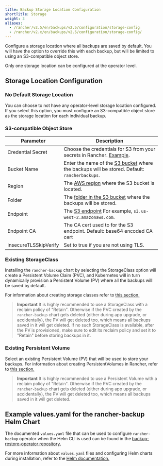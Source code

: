 ```yaml
---
title: Backup Storage Location Configuration
shortTitle: Storage
weight: 3
aliases:
  - /rancher/v2.5/en/backups/v2.5/configuration/storage-config
  - /rancher/v2.x/en/backups/v2.5/configuration/storage-config/
---
```


Configure a storage location where all backups are saved by default. You will have the option to override this with each backup, but will be limited to using an S3-compatible object store.

Only one storage location can be configured at the operator level.


## Storage Location Configuration

### No Default Storage Location

You can choose to not have any operator-level storage location configured. If you select this option, you must configure an S3-compatible object store as the storage location for each individual backup.

### S3-compatible Object Store

| Parameter | Description |
| -------------- | -------------- |
| Credential Secret | Choose the credentials for S3 from your secrets in Rancher. [Example](./examples.md#example-credential-secret-for-storing-backups-in-s3). |
| Bucket Name | Enter the name of the [S3 bucket](https://docs.aws.amazon.com/AmazonS3/latest/dev/UsingBucket.html) where the backups will be stored. Default: `rancherbackups`. |
| Region | The [AWS region](https://aws.amazon.com/about-aws/global-infrastructure/regions_az/) where the S3 bucket is located. |
| Folder | The [folder in the S3 bucket](https://docs.aws.amazon.com/AmazonS3/latest/user-guide/using-folders.html) where the backups will be stored. |
| Endpoint | The [S3 endpoint](https://docs.aws.amazon.com/general/latest/gr/s3.html) For example, `s3.us-west-2.amazonaws.com`. |
| Endpoint CA | The CA cert used to for the S3 endpoint. Default: base64 encoded CA cert |
| insecureTLSSkipVerify | Set to true if you are not using TLS. |

### Existing StorageClass

Installing the `rancher-backup` chart by selecting the StorageClass option will create a Persistent Volume Claim (PVC), and Kubernetes will in turn dynamically provision a Persistent Volume (PV) where all the backups will be saved by default.

For information about creating storage classes refer to [this section.](../../how-to-guides/advanced-user-guides/manage-clusters/create-kubernetes-persistent-storage/manage-persistent-storage/dynamically-provision-new-storage.md)

> **Important**
It is highly recommended to use a StorageClass with a reclaim policy of "Retain". Otherwise if the PVC created by the `rancher-backup` chart gets deleted (either during app upgrade, or accidentally), the PV will get deleted too, which means all backups saved in it will get deleted.
If no such StorageClass is available, after the PV is provisioned, make sure to edit its reclaim policy and set it to "Retain" before storing backups in it.

### Existing Persistent Volume

Select an existing Persistent Volume (PV) that will be used to store your backups. For information about creating PersistentVolumes in Rancher, refer to [this section.](../../how-to-guides/advanced-user-guides/manage-clusters/create-kubernetes-persistent-storage/manage-persistent-storage/set-up-existing-storage.md#2-add-a-persistent-volume-that-refers-to-the-persistent-storage)

> **Important**
It is highly recommended to use a Persistent Volume with a reclaim policy of "Retain". Otherwise if the PVC created by the `rancher-backup` chart gets deleted (either during app upgrade, or accidentally), the PV will get deleted too, which means all backups saved in it will get deleted.


## Example values.yaml for the rancher-backup Helm Chart

The documented `values.yaml` file that can be used to configure `rancher-backup` operator when the Helm CLI is used can be found in the [backup-restore-operator repository.](https://github.com/rancher/backup-restore-operator/blob/release/v1.0/charts/rancher-backup/values.yaml)

For more information about `values.yaml` files and configuring Helm charts during installation, refer to the [Helm documentation.](https://helm.sh/docs/intro/using_helm/#customizing-the-chart-before-installing)
